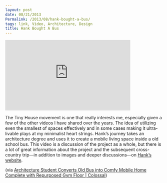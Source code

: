 ```yaml
---
layout: post
date: 08/21/2013
Permalink: /2013/08/hank-bought-a-bus/
tags: link, Video, Architecture, Design
title: Hank Bought A Bus
---
```


<iframe width="400" height="225" src="https://www.youtube.com/embed/yAEm382PeS4?feature=oembed" frameborder="0" allowfullscreen></iframe><br/>

<p>The Tiny House movement is one that really interests me, especially given a few of the other videos I have shared over the years. The idea of utilizing even the smallest of spaces effectively and in some cases making it ultra-livable plays at my minimalist heart strings. Hank&#8217;s journey takes an architecture degree and uses it to create a mobile living space inside a old school bus. This video is a discussion of the project as a whole, but there is a lot of great information about the project and the subsequent cross-country trip—in addition to images and deeper discussions—on <a href="http://www.hankboughtabus.com/a-tour-of-the-bus/" title="Hank Bought A Bus (Dot Com)">Hank&#8217;s website</a>.</p>

<p>(via <a href="http://www.thisiscolossal.com/2013/08/hank-bought-a-bus/">Architecture Student Converts Old Bus into Comfy Mobile Home Complete with Repurposed Gym Floor | Colossal</a>)</p>